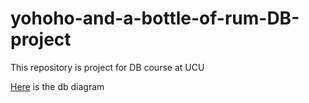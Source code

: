 # yohoho-and-a-bottle-of-rum-DB-project
This repository is project for DB course at UCU

[Here](./docs/vutvereznuk.pdf) is the db diagram

